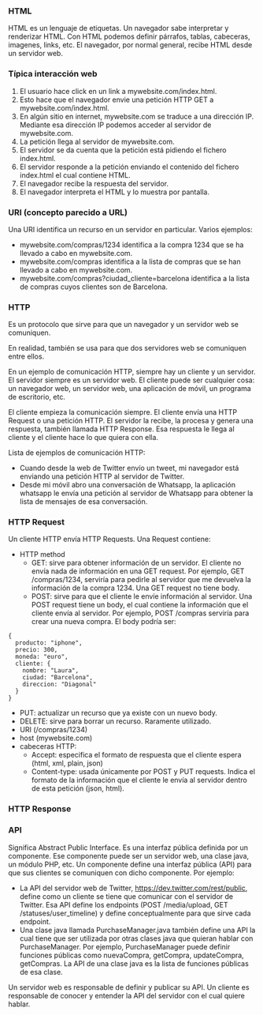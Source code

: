 ### HTML
HTML es un lenguaje de etiquetas. Un navegador sabe interpretar y renderizar HTML.
Con HTML podemos definir párrafos, tablas, cabeceras, imagenes, links, etc.
El navegador, por normal general, recibe HTML desde un servidor web. 

### Típica interacción web
1. El usuario hace click en un link a mywebsite.com/index.html.
2. Esto hace que el navegador envie una petición HTTP GET a mywebsite.com/index.html.
3. En algún sitio en internet, mywebsite.com se traduce a una dirección IP.
Mediante esa dirección IP podemos acceder al servidor de mywebsite.com.
4. La petición llega al servidor de mywebsite.com.
5. El servidor se da cuenta que la petición está pidiendo el fichero index.html.
6. El servidor responde a la petición enviando el contenido del fichero index.html
el cual contiene HTML.
7. El navegador recibe la respuesta del servidor.
8. El navegador interpreta el HTML y lo muestra por pantalla. 

### URI (concepto parecido a URL)
Una URI identifica un recurso en un servidor en particular.
Varios ejemplos:

* mywebsite.com/compras/1234 identifica a la compra 1234 que se ha llevado
a cabo en mywebsite.com. 
* mywebsite.com/compras identifica a la lista de compras que se han llevado 
a cabo en mywebsite.com.
* mywebsite.com/compras?ciudad_cliente=barcelona identifica a la lista de compras 
cuyos clientes son de Barcelona.

### HTTP
Es un protocolo que sirve para que un navegador y un servidor web se comuniquen.

En realidad, también se usa para que dos servidores web se comuniquen entre ellos.

En un ejemplo de comunicación HTTP, siempre hay un cliente y un servidor. 
El servidor siempre es un servidor web. El cliente puede ser cualquier cosa: 
un navegador web, un servidor web, una aplicación de móvil, un programa de escritorio, etc.

El cliente empieza la comunicación siempre. El cliente envía una HTTP Request o
una petición HTTP. El servidor la recibe, la procesa y genera una respuesta, también
llamada HTTP Response. Esa respuesta le llega al cliente y el cliente hace lo que quiera
con ella. 

Lista de ejemplos de comunicación HTTP:
* Cuando desde la web de Twitter envío un tweet, mi navegador está enviando una petición
HTTP al servidor de Twitter. 
* Desde mi móvil abro una conversación de Whatsapp, la aplicación whatsapp le envía una
petición al servidor de Whatsapp para obtener la lista de mensajes de esa conversación.  

### HTTP Request
Un cliente HTTP envía HTTP Requests. Una Request contiene:
* HTTP method 
  * GET: sirve para obtener información de un servidor. El cliente no envía nada de información
en una GET request. Por ejemplo, GET /compras/1234, serviría para pedirle al servidor que
me devuelva la información de la compra 1234. Una GET request no tiene body.  
  * POST: sirve para que el cliente le envíe información al servidor. Una POST request tiene
un body, el cual contiene la información que el cliente envía al servidor.  Por ejemplo, 
POST /compras serviría para crear una nueva compra. El body podría ser: 
```
{
  producto: "iphone",
  precio: 300,
  moneda: "euro",
  cliente: {
    nombre: "Laura",
    ciudad: "Barcelona",
    direccion: "Diagonal"
  }
}
```
  * PUT: actualizar un recurso que ya existe con un nuevo body. 
  * DELETE: sirve para borrar un recurso. Raramente utilizado.
* URI (/compras/1234)
* host (mywebsite.com)
* cabeceras HTTP: 
  * Accept: especifica el formato de respuesta que el cliente espera (html, xml, plain, json)
  * Content-type: usada únicamente por POST y PUT requests. Indica el formato de la información
que el cliente le envía al servidor dentro de esta petición (json, html). 

### HTTP Response 



### API
Significa Abstract Public Interface. Es una interfaz pública definida por un componente. Ese
componente puede ser un servidor web, una clase java, un módulo PHP, etc. Un componente
define una interfaz pública (API) para que sus clientes se comuniquen con dicho componente. 
Por ejemplo:
* La API del servidor web de Twitter, https://dev.twitter.com/rest/public, define como un cliente
se tiene que comunicar con el servidor de Twitter. Esa API define los endpoints (POST /media/upload, 
GET /statuses/user_timeline) y define conceptualmente para que sirve cada endpoint. 
* Una clase java llamada PurchaseManager.java también define una API la cual tiene que ser
utilizada por otras clases java que quieran hablar con PurchaseManager. Por ejemplo, PurchaseManager
puede definir funciones públicas como nuevaCompra, getCompra, updateCompra, getCompras. 
La API de una clase java es la lista de funciones públicas de esa clase. 

Un servidor web es responsable de definir y publicar su API. Un cliente es responsable de conocer y entender
la API del servidor con el cual quiere hablar. 











